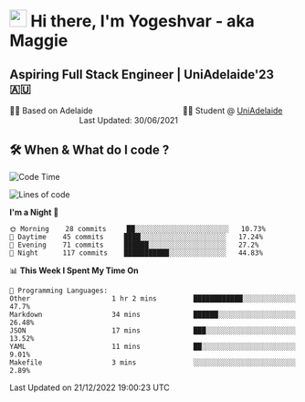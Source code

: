 <h1><img src="https://emojis.slackmojis.com/emojis/images/1531849430/4246/blob-sunglasses.gif?1531849430" width="30"/> Hi there, I'm Yogeshvar - aka Maggie</h1>

## Aspiring Full Stack Engineer | UniAdelaide'23 🇦🇺  
🏂🏻  Based on Adelaide &nbsp;&nbsp;&nbsp;&nbsp;&nbsp;&nbsp;&nbsp;&nbsp;&nbsp;&nbsp;&nbsp;&nbsp;&nbsp;&nbsp;&nbsp;&nbsp;&nbsp;&nbsp;&nbsp;&nbsp;&nbsp;&nbsp;&nbsp;&nbsp;&nbsp;&nbsp;&nbsp;&nbsp;&nbsp;&nbsp;&nbsp;&nbsp;&nbsp;&nbsp;&nbsp;&nbsp;&nbsp;&nbsp;&nbsp;👨‍💻 Student @ [UniAdelaide](https://www.adelaide.edu.au)   &nbsp;&nbsp;&nbsp;&nbsp;&nbsp;&nbsp;&nbsp;&nbsp;&nbsp;&nbsp;&nbsp;&nbsp;&nbsp;&nbsp;&nbsp;&nbsp;&nbsp;&nbsp;&nbsp;&nbsp;&nbsp;&nbsp;&nbsp;&nbsp;&nbsp;&nbsp;&nbsp;&nbsp;&nbsp;&nbsp;&nbsp;Last Updated: 30/06/2021

## 🛠 When & What do I code ?  

<!--START_SECTION:waka-->
![Code Time](http://img.shields.io/badge/Code%20Time-1%2C875%20hrs%206%20mins-blue)

![Lines of code](https://img.shields.io/badge/From%20Hello%20World%20I%27ve%20Written-2%20Million%20lines%20of%20code-blue)

**I'm a Night 🦉** 

```text
🌞 Morning    28 commits     ██░░░░░░░░░░░░░░░░░░░░░░░   10.73% 
🌆 Daytime    45 commits     ████░░░░░░░░░░░░░░░░░░░░░   17.24% 
🌃 Evening    71 commits     ██████░░░░░░░░░░░░░░░░░░░   27.2% 
🌙 Night      117 commits    ███████████░░░░░░░░░░░░░░   44.83%

```


📊 **This Week I Spent My Time On** 

```text
💬 Programming Languages: 
Other                    1 hr 2 mins         ████████████░░░░░░░░░░░░░   47.7% 
Markdown                 34 mins             ██████░░░░░░░░░░░░░░░░░░░   26.48% 
JSON                     17 mins             ███░░░░░░░░░░░░░░░░░░░░░░   13.52% 
YAML                     11 mins             ██░░░░░░░░░░░░░░░░░░░░░░░   9.01% 
Makefile                 3 mins              ░░░░░░░░░░░░░░░░░░░░░░░░░   2.89%

```


 Last Updated on 21/12/2022 19:00:23 UTC
<!--END_SECTION:waka-->
